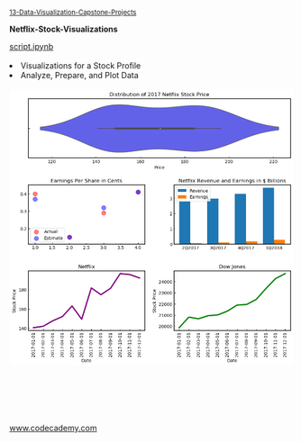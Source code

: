 <sub><a href="13-Data-Visualization-Capstone-Projects">13-Data-Visualization-Capstone-Projects</a></sub>

**Netflix-Stock-Visualizations**

<div style="float:left">
<a href="netflix_visualizations_project.ipynb">
script.ipynb </a></br></br>
<li>Visualizations for a Stock Profile</li>
<li>Analyze, Prepare, and Plot Data</li></br>
<img src="netflix_visualizations_project.png" alt="img" width="700px" "></br></br>

</br></br></br></br>
www.codecademy.com
